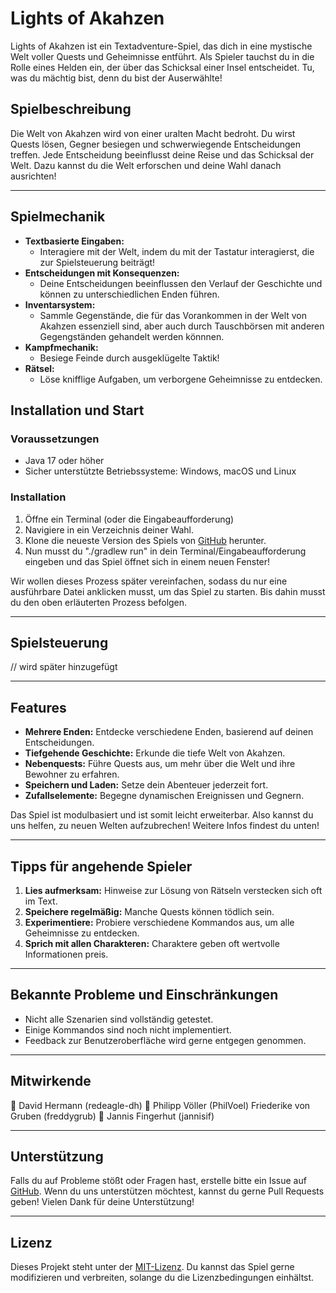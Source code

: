# Lights of Akahzen

Lights of Akahzen ist ein Textadventure-Spiel, das dich in eine mystische Welt voller Quests und Geheimnisse entführt. Als Spieler tauchst du in die Rolle eines Helden ein, der über das Schicksal einer Insel entscheidet. Tu, was du mächtig bist, denn du bist der Auserwählte!

## **Spielbeschreibung**

Die Welt von Akahzen wird von einer uralten Macht bedroht. Du wirst Quests lösen, Gegner besiegen und schwerwiegende Entscheidungen treffen. Jede Entscheidung beeinflusst deine Reise und das Schicksal der Welt. Dazu kannst du die Welt erforschen und deine Wahl danach ausrichten!

---

## **Spielmechanik**

- **Textbasierte Eingaben:**
  - Interagiere mit der Welt, indem du mit der Tastatur interagierst, die zur Spielsteuerung beiträgt!
- **Entscheidungen mit Konsequenzen:**
  - Deine Entscheidungen beeinflussen den Verlauf der Geschichte und können zu unterschiedlichen Enden führen.
- **Inventarsystem:**
  - Sammle Gegenstände, die für das Vorankommen in der Welt von Akahzen essenziell sind, aber auch durch Tauschbörsen mit anderen Gegengständen gehandelt werden könnnen.
- **Kampfmechanik:**
  - Besiege Feinde durch ausgeklügelte Taktik!
- **Rätsel:**
  - Löse knifflige Aufgaben, um verborgene Geheimnisse zu entdecken.

## **Installation und Start**

### **Voraussetzungen**
- Java 17 oder höher
- Sicher unterstützte Betriebssysteme: Windows, macOS und Linux

### **Installation**
1. Öffne ein Terminal (oder die Eingabeaufforderung)
2. Navigiere in ein Verzeichnis deiner Wahl.
3. Klone die neueste Version des Spiels von [GitHub](https://github.com/Bachelor-Projekt-AI/Game.git) herunter.
4. Nun musst du "./gradlew run" in dein Terminal/Eingabeaufforderung eingeben und das Spiel öffnet sich in einem neuen Fenster!

Wir wollen dieses Prozess später vereinfachen, sodass du nur eine ausführbare Datei anklicken musst, um das Spiel zu starten.
Bis dahin musst du den oben erläuterten Prozess befolgen.

---

## **Spielsteuerung**

// wird später hinzugefügt

---

## **Features**

- **Mehrere Enden:** Entdecke verschiedene Enden, basierend auf deinen Entscheidungen.
- **Tiefgehende Geschichte:** Erkunde die tiefe Welt von Akahzen.
- **Nebenquests:** Führe Quests aus, um mehr über die Welt und ihre Bewohner zu erfahren.
- **Speichern und Laden:** Setze dein Abenteuer jederzeit fort.
- **Zufallselemente:** Begegne dynamischen Ereignissen und Gegnern.

Das Spiel ist modulbasiert und ist somit leicht erweiterbar. Also kannst du uns helfen, zu neuen Welten aufzubrechen!
Weitere Infos findest du unten!

---

## **Tipps für angehende Spieler**

1. **Lies aufmerksam:** Hinweise zur Lösung von Rätseln verstecken sich oft im Text.
2. **Speichere regelmäßig:** Manche Quests können tödlich sein.
3. **Experimentiere:** Probiere verschiedene Kommandos aus, um alle Geheimnisse zu entdecken.
4. **Sprich mit allen Charakteren:** Charaktere geben oft wertvolle Informationen preis.

---

## **Bekannte Probleme und Einschränkungen**

- Nicht alle Szenarien sind vollständig getestet.
- Einige Kommandos sind noch nicht implementiert.
- Feedback zur Benutzeroberfläche wird gerne entgegen genommen.

---

## **Mitwirkende**

👾 David Hermann (redeagle-dh)
🦀 Philipp Völler (PhilVoel)
Friederike von Gruben (freddygrub)
🤖 Jannis Fingerhut (jannisif)

---

## **Unterstützung**

Falls du auf Probleme stößt oder Fragen hast, erstelle bitte ein Issue auf [GitHub](https://github.com/Bachelor-Projekt-AI/Game/issues).
Wenn du uns unterstützen möchtest, kannst du gerne Pull Requests geben! Vielen Dank für deine Unterstützung!

---

## **Lizenz**

Dieses Projekt steht unter der [MIT-Lizenz](LICENSE). Du kannst das Spiel gerne modifizieren und verbreiten, solange du die Lizenzbedingungen einhältst.
